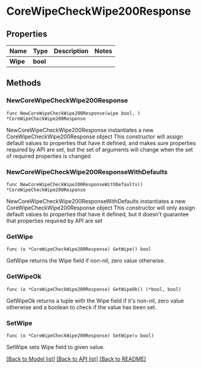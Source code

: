 # CoreWipeCheckWipe200Response

## Properties

Name | Type | Description | Notes
------------ | ------------- | ------------- | -------------
**Wipe** | **bool** |  | 

## Methods

### NewCoreWipeCheckWipe200Response

`func NewCoreWipeCheckWipe200Response(wipe bool, ) *CoreWipeCheckWipe200Response`

NewCoreWipeCheckWipe200Response instantiates a new CoreWipeCheckWipe200Response object
This constructor will assign default values to properties that have it defined,
and makes sure properties required by API are set, but the set of arguments
will change when the set of required properties is changed

### NewCoreWipeCheckWipe200ResponseWithDefaults

`func NewCoreWipeCheckWipe200ResponseWithDefaults() *CoreWipeCheckWipe200Response`

NewCoreWipeCheckWipe200ResponseWithDefaults instantiates a new CoreWipeCheckWipe200Response object
This constructor will only assign default values to properties that have it defined,
but it doesn't guarantee that properties required by API are set

### GetWipe

`func (o *CoreWipeCheckWipe200Response) GetWipe() bool`

GetWipe returns the Wipe field if non-nil, zero value otherwise.

### GetWipeOk

`func (o *CoreWipeCheckWipe200Response) GetWipeOk() (*bool, bool)`

GetWipeOk returns a tuple with the Wipe field if it's non-nil, zero value otherwise
and a boolean to check if the value has been set.

### SetWipe

`func (o *CoreWipeCheckWipe200Response) SetWipe(v bool)`

SetWipe sets Wipe field to given value.



[[Back to Model list]](../README.md#documentation-for-models) [[Back to API list]](../README.md#documentation-for-api-endpoints) [[Back to README]](../README.md)


